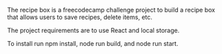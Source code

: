The recipe box is a freecodecamp challenge project to build a recipe box that allows users to save recipes, delete items, etc. 

The project requirements are to use React and local storage.

To install run npm install, node run build, and node run start.
